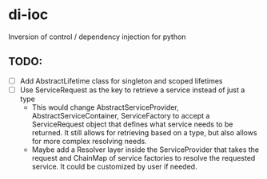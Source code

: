 # di-ioc

Inversion of control / dependency injection for python

## TODO:

- [ ] Add AbstractLifetime class for singleton and scoped lifetimes
- [ ] Use ServiceRequest as the key to retrieve a service instead of just a type
  - This would change AbstractServiceProvider, AbstractServiceContainer, ServiceFactory
    to accept a ServiceRequest object that defines what service needs to be returned. It
    still allows for retrieving based on a type, but also allows for more complex resolving
    needs.
  - Maybe add a Resolver layer inside the ServiceProvider that takes the request and ChainMap
    of service factories to resolve the requested service. It could be customized by user if
    needed.
